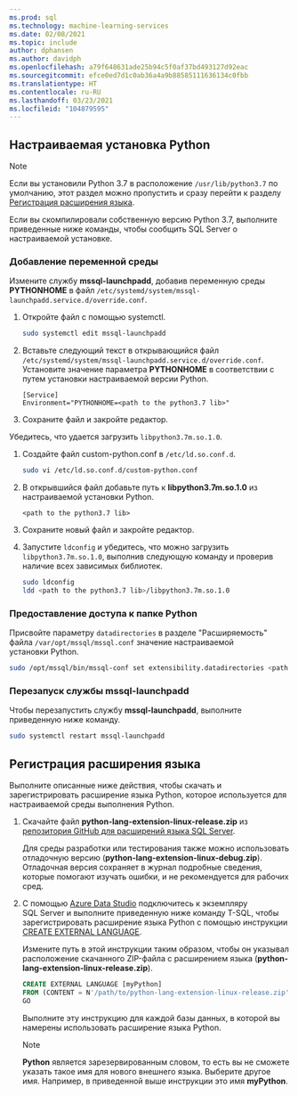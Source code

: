 ```yaml
---
ms.prod: sql
ms.technology: machine-learning-services
ms.date: 02/08/2021
ms.topic: include
author: dphansen
ms.author: davidph
ms.openlocfilehash: a79f648631ade25b94c5f0af37bd493127d92eac
ms.sourcegitcommit: efce0ed7d1c0ab36a4a9b88585111636134c0fbb
ms.translationtype: HT
ms.contentlocale: ru-RU
ms.lasthandoff: 03/23/2021
ms.locfileid: "104879595"
---
```

## <a name="custom-installation-of-python"></a>Настраиваемая установка Python

> [!NOTE]
> Если вы установили Python 3.7 в расположение `/usr/lib/python3.7` по умолчанию, этот раздел можно пропустить и сразу перейти к разделу [Регистрация расширения языка](#register-language-extension-linux).

Если вы скомпилировали собственную версию Python 3.7, выполните приведенные ниже команды, чтобы сообщить SQL Server о настраиваемой установке.

### <a name="add-environment-variable"></a>Добавление переменной среды

Измените службу **mssql-launchpadd**, добавив переменную среды **PYTHONHOME** в файл `/etc/systemd/system/mssql-launchpadd.service.d/override.conf`.

1. Откройте файл с помощью systemctl.

    ```bash
    sudo systemctl edit mssql-launchpadd
    ```

1. Вставьте следующий текст в открывающийся файл `/etc/systemd/system/mssql-launchpadd.service.d/override.conf`. Установите значение параметра **PYTHONHOME** в соответствии с путем установки настраиваемой версии Python.

    ```
    [Service]
    Environment="PYTHONHOME=<path to the python3.7 lib>"
    ```

1. Сохраните файл и закройте редактор.

Убедитесь, что удается загрузить `libpython3.7m.so.1.0`.

1. Создайте файл custom-python.conf в `/etc/ld.so.conf.d`.

    ```bash
    sudo vi /etc/ld.so.conf.d/custom-python.conf
    ```

1. В открывшийся файл добавьте путь к **libpython3.7m.so.1.0** из настраиваемой установки Python.

    ```
    <path to the python3.7 lib>
    ```

1. Сохраните новый файл и закройте редактор.

1. Запустите `ldconfig` и убедитесь, что можно загрузить `libpython3.7m.so.1.0`, выполнив следующую команду и проверив наличие всех зависимых библиотек.

    ```bash
    sudo ldconfig
    ldd <path to the python3.7 lib>/libpython3.7m.so.1.0
    ```

### <a name="grant-access-to-python-folder"></a>Предоставление доступа к папке Python

Присвойте параметру `datadirectories` в разделе "Расширяемость" файла `/var/opt/mssql/mssql.conf` значение настраиваемой установки Python.

```bash
sudo /opt/mssql/bin/mssql-conf set extensibility.datadirectories <path to python3.7>
```

### <a name="restart-mssql-launchpadd"></a>Перезапуск службы mssql-launchpadd

Чтобы перезапустить службу **mssql-launchpadd**, выполните приведенную ниже команду.

```bash
sudo systemctl restart mssql-launchpadd
```

<a name="register-language-extension-linux"></a>

## <a name="register-language-extension"></a>Регистрация расширения языка

Выполните описанные ниже действия, чтобы скачать и зарегистрировать расширение языка Python, которое используется для настраиваемой среды выполнения Python.

1. Скачайте файл **python-lang-extension-linux-release.zip** из [репозитория GitHub для расширений языка SQL Server](https://github.com/microsoft/sql-server-language-extensions/releases).

    Для среды разработки или тестирования также можно использовать отладочную версию (**python-lang-extension-linux-debug.zip**). Отладочная версия сохраняет в журнал подробные сведения, которые помогают изучать ошибки, и не рекомендуется для рабочих сред.

1. С помощью [Azure Data Studio](../../../azure-data-studio/what-is-azure-data-studio.md) подключитесь к экземпляру SQL Server и выполните приведенную ниже команду T-SQL, чтобы зарегистрировать расширение языка Python с помощью инструкции [CREATE EXTERNAL LANGUAGE](../../../t-sql/statements/create-external-language-transact-sql.md). 

    Измените путь в этой инструкции таким образом, чтобы он указывал расположение скачанного ZIP-файла с расширением языка (**python-lang-extension-linux-release.zip**).

    ```sql
    CREATE EXTERNAL LANGUAGE [myPython]
    FROM (CONTENT = N'/path/to/python-lang-extension-linux-release.zip', FILE_NAME = 'libPythonExtension.so.1.1');
    GO
    ```

    Выполните эту инструкцию для каждой базы данных, в которой вы намерены использовать расширение языка Python.

    > [!NOTE]
    > **Python** является зарезервированным словом, то есть вы не сможете указать такое имя для нового внешнего языка. Выберите другое имя. Например, в приведенной выше инструкции это имя **myPython**.
